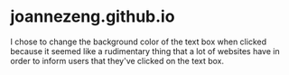 # joannezeng.github.io

I chose to change the background color of the text box when clicked because it seemed like a rudimentary thing that a lot of websites have in order to inform users that they've clicked on the text box.